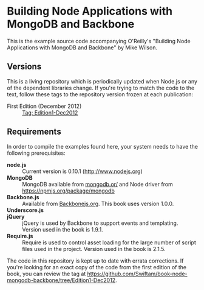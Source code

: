 <h1>Building Node Applications with MongoDB and Backbone</h1>

<p>This is the example source code accompanying O'Reilly's "Building Node Applications with MongoDB and Backbone" by Mike Wilson.</p>

<h2>Versions</h2>

<p>This is a living repository which is periodically updated when Node.js or any of the
dependent libraries change. If you're trying to match the code to the text, follow these
tags to the repository version frozen at each publication:

<dl>
  <dt>First Edition (December 2012)</dt>
  <dd><a href="https://github.com/Swiftam/book-node-mongodb-backbone/tree/Edition1-Dec2012">Tag: Edition1-Dec2012</a></dd>
</dl>

<h2>Requirements</h2>

<p>In order to compile the examples found here, your system needs to have the following prerequisites:</p>

<dl>

<dt><strong>node.js</strong></dt>
<dd>Current version is 0.10.1 (<a href='http://nodejs.org/'>http://www.nodejs.org</a>)</dd>

<dt><strong>MongoDB</strong></dt>
<dd>MongoDB available from <a href='http://docs.mongodb.org/manual/installation/'>mongodb.or/</a> and Node driver from <a href='https://npmjs.org/package/mongodb'>https://npmjs.org/package/mongodb</a></dd>

<dt><strong>Backbone.js</strong></dt>
<dd>Available from <a href='http://www.http://backbonejs.org/'>Backbonejs.org</a>. This book uses version 1.0.0.</dd>

<dt><strong>Underscore.js</strong>

<dt><strong>jQuery</strong></dt>
<dd>jQuery is used by Backbone to support events and templating. Version used in the book is 1.9.1.</dd>

<dt><strong>Require.js</strong></dt>
<dd>Require is used to control asset loading for the large number of script files used in the project. Version used in the book is 2.1.5.</dd>

</dl>

<p>The code in this repository is kept up to date with errata corrections. If you're looking for an exact copy of the code from the first edition of the book, you can review the tag at <a href="https://github.com/Swiftam/book-node-mongodb-backbone/tree/Edition1-Dec2012">https://github.com/Swiftam/book-node-mongodb-backbone/tree/Edition1-Dec2012</a>.</p>
